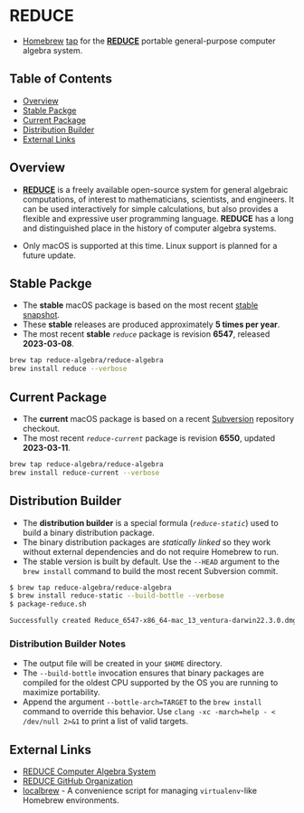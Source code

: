 <!-- vim: set ft=markdown ts=4 sw=4 tw=0 expandtab colorcolumn=80 :         -->
<!-- SPDX-License-Identifier: BSD-2-Clause                                  -->
<!--                                                                        -->
<!-- Copyright (c) 2023 Jeffrey H. Johnson <trnsz@pobox.com>                -->
<!--                                                                        -->
<!-- Redistribution and use in source and binary forms, with or without     -->
<!-- modification, are permitted provided that the following conditions are -->
<!-- met:                                                                   -->
<!--                                                                        -->
<!--   1. Redistributions of source code must retain the relevant copyright -->
<!--      notice, this list of conditions and the following disclaimer.     -->
<!--                                                                        -->
<!--   2. Redistributions in binary form must reproduce the relevant        -->
<!--      copyright notice, this list of conditions and the following       -->
<!--      disclaimer in the documentation and/or other materials provided   -->
<!--      with the distribution.                                            -->
<!--                                                                        -->
<!-- THIS SOFTWARE IS PROVIDED BY THE COPYRIGHT HOLDERS AND CONTRIBUTORS    -->
<!-- "AS IS" AND ANY EXPRESS OR IMPLIED WARRANTIES, INCLUDING, BUT NOT      -->
<!-- LIMITED TO, THE IMPLIED WARRANTIES OF MERCHANTABILITY AND FITNESS FOR  -->
<!-- A PARTICULAR PURPOSE ARE DISCLAIMED. IN NO EVENT SHALL THE COPYRIGHT   -->
<!-- OWNERS OR CONTRIBUTORS BE LIABLE FOR ANY DIRECT, INDIRECT, INCIDENTAL, -->
<!-- SPECIAL, EXEMPLARY, OR CONSEQUENTIAL DAMAGES (INCLUDING, BUT NOT       -->
<!-- LIMITED TO, PROCUREMENT OF SUBSTITUTE GOODS OR SERVICES; LOSS OF USE,  -->
<!-- DATA, OR PROFITS; OR BUSINESS INTERRUPTION) HOWEVER CAUSED AND ON ANY  -->
<!-- THEORY OF LIABILITY, WHETHER IN CONTRACT, STRICT LIABILITY, OR TORT    -->
<!-- (INCLUDING NEGLIGENCE OR OTHERWISE) ARISING IN ANY WAY OUT OF THE USE  -->
<!-- OF THIS SOFTWARE, EVEN IF ADVISED OF THE POSSIBILITY OF SUCH DAMAGE.   -->
<!--                                                                        -->
# REDUCE

* [Homebrew](https://brew.sh/) [tap](https://docs.brew.sh/Taps) for
  the [**REDUCE**](https://reduce-algebra.sourceforge.io/) portable
  general-purpose computer algebra system.

## Table of Contents

<!-- toc -->
- [Overview](#overview)
- [Stable Packge](#stable-packge)
- [Current Package](#current-package)
- [Distribution Builder](#distribution-builder)
- [External Links](#external-links)
<!-- tocstop -->

## Overview

* [**REDUCE**](https://reduce-algebra.sourceforge.io/) is a freely available
  open-source system for general algebraic computations, of interest to
  mathematicians, scientists, and engineers. It can be used interactively for
  simple calculations, but also provides a flexible and expressive user
  programming language. **REDUCE** has a long and distinguished place in the
  history of computer algebra systems.

* Only macOS is supported at this time.  Linux support is planned for a
  future update.

## Stable Packge

* The **stable** macOS package is based on the most recent
  [stable snapshot](https://sourceforge.net/projects/reduce-algebra/files/).
* These **stable** releases are produced approximately **5 times per year**.
[]()
* The most recent **stable** *`reduce`* package is revision **6547**, released
  **2023-03-08**.

```sh
brew tap reduce-algebra/reduce-algebra
brew install reduce --verbose
```

## Current Package

* The **current** macOS package is based on a recent
  [Subversion](https://sourceforge.net/p/reduce-algebra/code/commit_browser)
  repository checkout.
[]()
* The most recent *`reduce-current`* package is revision **6550**, updated
  **2023-03-11**.

```sh
brew tap reduce-algebra/reduce-algebra
brew install reduce-current --verbose
```

## Distribution Builder

* The **distribution builder** is a special formula (*`reduce-static`*) used
  to build a binary distribution package.
* The binary distribution packages are *statically linked* so they work
  without external dependencies and do not require Homebrew to run.
* The stable version is built by default.  Use the `--HEAD` argument to
  the `brew install` command to build the most recent Subversion commit.

```sh
$ brew tap reduce-algebra/reduce-algebra
$ brew install reduce-static --build-bottle --verbose
$ package-reduce.sh

Successfully created Reduce_6547-x86_64-mac_13_ventura-darwin22.3.0.dmg
```

### Distribution Builder Notes

* The output file will be created in your `$HOME` directory.
* The `--build-bottle` invocation ensures that binary packages are compiled
  for the oldest CPU supported by the OS you are running to maximize
  portability.
* Append the argument `--bottle-arch=TARGET` to the `brew install` command to
  override this behavior. Use `clang -xc -march=help - < /dev/null 2>&1` to
  print a list of valid targets.

## External Links

* [REDUCE Computer Algebra System](https://reduce-algebra.sourceforge.io/)
* [REDUCE GitHub Organization](https://github.com/reduce-algebra/)
* [localbrew](https://github.com/johnsonjh/localbrew) - A convenience script
  for managing `virtualenv`-like Homebrew environments.
